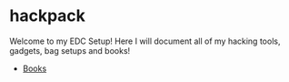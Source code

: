 # hackpack
Welcome to my EDC Setup!
Here I will document all of my hacking tools, gadgets, bag setups and books!

- [Books](books)